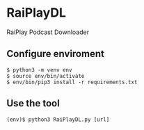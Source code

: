 # RaiPlayDL
RaiPlay Podcast Downloader


## Configure enviroment

```
$ python3 -m venv env
$ source env/bin/activate
$ env/bin/pip3 install -r requirements.txt
```

## Use the tool

```
(env)$ python3 RaiPlayDL.py [url]
```

